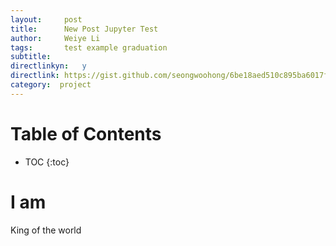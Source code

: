 ```yaml
---
layout:     post
title:      New Post Jupyter Test
author:     Weiye Li
tags: 		test example graduation
subtitle:  	
directlinkyn:	y
directlink: https://gist.github.com/seongwoohong/6be18aed510c895ba6017f1d719e3182
category:  project
---
```

<!-- Start Writing Below in Markdown -->

# Table of Contents

* TOC
{:toc}

# I am

King of the world

